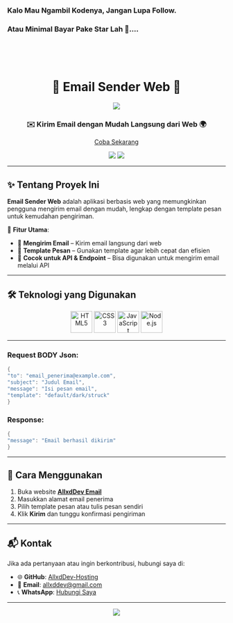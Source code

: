 ### Kalo Mau Ngambil Kodenya, Jangan Lupa Follow.
### Atau Minimal Bayar Pake Star Lah 🌟....

<br>
<br>
<br>

<h1 align="center">
  📧 Email Sender Web 💌
</h1>

<p align="center">
  <img src="https://capsule-render.vercel.app/api?type=waving&color=gradient&height=100&section=header"/>
</p>

<h3 align="center">
  ✉️ Kirim Email dengan Mudah Langsung dari Web 🌍
</h3>

<p align="center">
  <a href="https://allxddev-email.vercel.app/">Coba Sekarang</a>
</p>

<p align="center">
  <img src="https://img.shields.io/github/repo-size/AllxdDev-Hosting/Email-Sender?style=for-the-badge" />
  <img src="https://img.shields.io/github/languages/count/AllxdDev-Hosting/Email-Sender?style=for-the-badge" />
</p>

---

## ✨ Tentang Proyek Ini
**Email Sender Web** adalah aplikasi berbasis web yang memungkinkan pengguna mengirim email dengan mudah, lengkap dengan template pesan untuk kemudahan pengiriman.

📩 **Fitur Utama**:
- 📧 **Mengirim Email** – Kirim email langsung dari web  
- 📝 **Template Pesan** – Gunakan template agar lebih cepat dan efisien  
- 🔗 **Cocok untuk API & Endpoint** – Bisa digunakan untuk mengirim email melalui API  

---

## 🛠️ Teknologi yang Digunakan
<p align="center">
  <img src="https://githubraw.com/devicons/devicon/master/icons/html5/html5-original.svg" alt="HTML5" width="50" height="50"/>
  <img src="https://githubraw.com/devicons/devicon/master/icons/css3/css3-original.svg" alt="CSS3" width="50" height="50"/>
  <img src="https://githubraw.com/devicons/devicon/master/icons/javascript/javascript-original.svg" alt="JavaScript" width="50" height="50"/>
  <img src="https://githubraw.com/devicons/devicon/master/icons/nodejs/nodejs-original.svg" alt="Node.js" width="50" height="50"/>
</p>

---

### Request BODY Json:
  ```csharp
{
  "to": "email_penerima@example.com",
  "subject": "Judul Email",
  "message": "Isi pesan email",
  "template": "default/dark/struck"
}
```

### Response:
  ```csharp
{
  "message": "Email berhasil dikirim"
}
```
---

## 🚀 Cara Menggunakan
1. Buka website **[AllxdDev Email](https://allxddev-email.vercel.app/)**  
2. Masukkan alamat email penerima  
3. Pilih template pesan atau tulis pesan sendiri  
4. Klik **Kirim** dan tunggu konfirmasi pengiriman  

---

## 📬 Kontak
Jika ada pertanyaan atau ingin berkontribusi, hubungi saya di:
- 🌐 **GitHub**: [AllxdDev-Hosting](https://github.com/AllxdDev-Hosting)
- 📧 **Email**: [allxddev@gmail.com](mailto:allxddev@gmail.com)
- 📞 **WhatsApp**: [Hubungi Saya](https://wa.me/6288297793616)

---

<p align="center">
  <img src="https://capsule-render.vercel.app/api?type=waving&color=gradient&height=100&section=footer"/>
</p>
